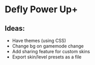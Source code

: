 # Defly Power Up+
## Ideas:
  * Have themes (using CSS)
  * Change bg on gamemode change
  * Add sharing feature for custom skins
  * Export skin/level presets as a file
